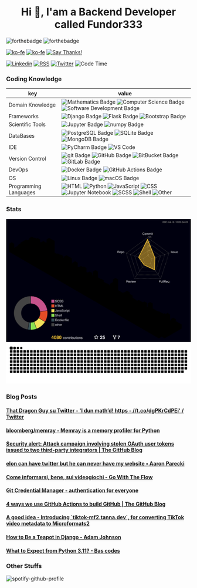 <h1 align="center">Hi 👋, I'am a Backend Developer called Fundor333</h1>

![forthebadge](https://forthebadge.com/images/badges/you-didnt-ask-for-this.svg)
![forthebadge](https://forthebadge.com/images/badges/powered-by-electricity.svg)

[![ko-fe](https://img.shields.io/badge/Ko--fi-donate-F16061?logo=Ko-fi&style=for-the-badge)](https://ko-fi.com/fundor333)
[![ko-fe](https://img.shields.io/badge/Buy%20me%20a%20coffe-donate-FFDD00?logo=Buy-me-a-Coffee&style=for-the-badge)](https://www.buymeacoffee.com/fundor333)
[![Say Thanks!](https://img.shields.io/badge/Say%20Thanks-thank-1EAEDB.svg?style=for-the-badge)](https://saythanks.io/to/github@fundor333.com)

[![Linkedin](https://img.shields.io/badge/LinkedIn-connect-0077B5?style=for-the-badge&logo=linkedin)](https://www.linkedin.com/in/%F0%9F%90%8D-matteo-scarpa-78969263/
)
[![RSS](https://img.shields.io/badge/RSS-read-FFA500?logo=rss&style=for-the-badge)](https:fundor333.com/index.xml)
[![Twitter](https://img.shields.io/badge/Twitter-follow-1DA1F2?logo=twitter&style=for-the-badge)](https://twitter.com/fundor333)
![Code Time](https://img.shields.io/endpoint?url=https://codetime-api.datreks.com/badge/1371?logoColor=white%26project=%26recentMS=0%26showProject=false&style=for-the-badge)

### Coding Knowledge

key                      |value
-------------------------|-------------------------------------------------------------------
Domain Knowledge         | ![Mathematics Badge](https://img.shields.io/badge/-Mathematics-f73e3e?style=for-the-badge&logo=mathworks&logoColor=white&color=f73e3e) ![Computer Science Badge](https://img.shields.io/badge/-Computer%20Science-7b18a2?style=for-the-badge&logo=smartthings&logoColor=white&color=7b18a2) ![Software Development Badge](https://img.shields.io/badge/-Software%20Development-fbc157?style=for-the-badge&logo=webpack&logoColor=000&color=fbc157)
Frameworks               | ![Django Badge](https://img.shields.io/badge/-Django-092E20?style=for-the-badge&logo=Django&logoColor=white&color=092E20) ![Flask Badge](https://img.shields.io/badge/-Flask-000000?style=for-the-badge&logo=Flask&logoColor=white&color=000000)  ![Bootstrap Badge](https://img.shields.io/badge/-Bootstrap-7952B3?style=for-the-badge&logo=Bootstrap&logoColor=white&color=7952B3)
Scientific Tools         | ![Jupyter Badge](https://img.shields.io/badge/-Jupyter-F37626?style=for-the-badge&logo=Jupyter&logoColor=white&color=F37626) ![numpy Badge](https://img.shields.io/badge/-numpy-013243?style=for-the-badge&logo=numpy&logoColor=white&color=013243)
DataBases                | ![PostgreSQL Badge](https://img.shields.io/badge/-PostgreSQL-336791?style=for-the-badge&logo=PostgreSQL&logoColor=white&color=336791) ![SQLite Badge](https://img.shields.io/badge/-SQLite-003B57?style=for-the-badge&logo=SQLite&logoColor=white&color=003B57) ![MongoDB Badge](https://img.shields.io/badge/-MongoDB-47A248?style=for-the-badge&logo=MongoDB&logoColor=white&color=47A248)
IDE               | ![PyCharm Badge](https://img.shields.io/badge/-PyCharm-000?style=for-the-badge&logo=PyCharm&logoColor=white&color=000)  ![VS Code](https://img.shields.io/badge/visualstudiocode-blue.svg?logo=visual-studio-code&style=for-the-badge)
Version Control          | ![git Badge](https://img.shields.io/badge/-git-F05032?style=for-the-badge&logo=git&logoColor=white&color=F05032) ![GitHub Badge](https://img.shields.io/badge/-GitHub-181717?style=for-the-badge&logo=GitHub&logoColor=white&color=181717) ![BitBucket Badge](https://img.shields.io/badge/-BitBucket-0052CC?style=for-the-badge&logo=BitBucket&logoColor=white&color=0052CC) ![GitLab Badge](https://img.shields.io/badge/-GitLab-F05032?style=for-the-badge&logo=GitLab&logoColor=white&color=FCA121)
DevOps                   | ![Docker Badge](https://img.shields.io/badge/-Docker-2496ED?style=for-the-badge&logo=Docker&logoColor=white&color=2496ED) ![GitHub Actions Badge](https://img.shields.io/badge/-GitHub%20Actions-2088FF?style=for-the-badge&logo=GitHub%20Actions&logoColor=white&color=2088FF)
OS                       | ![Linux Badge](https://img.shields.io/badge/-Linux-FCC624?style=for-the-badge&logo=Linux&logoColor=000&color=FCC624) ![macOS Badge](https://img.shields.io/badge/-macOS-000?style=for-the-badge&logo=Apple&logoColor=white&color=000)
Programming Languages    |  ![HTML](https://img.shields.io/badge/HTML-45.5%25-%23e34c26?style=for-the-badge&logo=HTML&logoColor=%23e34c26&color=%23e34c26)  ![Python](https://img.shields.io/badge/Python-20.7%25-%233572A5?style=for-the-badge&logo=Python&logoColor=%233572A5&color=%233572A5)  ![JavaScript](https://img.shields.io/badge/JavaScript-12.8%25-%23f1e05a?style=for-the-badge&logo=JavaScript&logoColor=%23f1e05a&color=%23f1e05a)  ![CSS](https://img.shields.io/badge/CSS-6.2%25-%23563d7c?style=for-the-badge&logo=CSS&logoColor=%23563d7c&color=%23563d7c)  ![Jupyter Notebook](https://img.shields.io/badge/Jupyter%20Notebook-4.4%25-%23DA5B0B?style=for-the-badge&logo=Jupyter%20Notebook&logoColor=%23DA5B0B&color=%23DA5B0B)  ![SCSS](https://img.shields.io/badge/SCSS-4%25-%23c6538c?style=for-the-badge&logo=SCSS&logoColor=%23c6538c&color=%23c6538c)  ![Shell](https://img.shields.io/badge/Shell-2.7%25-%2389e051?style=for-the-badge&logo=Shell&logoColor=%2389e051&color=%2389e051)  ![Other](https://img.shields.io/badge/Other-3.2%25-%23ededed?style=for-the-badge&logo=Other&logoColor=%23ededed&color=%23ededed) 
### Stats

![](./profile-3d-contrib/profile-customize.svg)
![](./dist/github-snake.svg)

<!--START_SECTION:waka-->
<!--END_SECTION:waka-->

### Blog Posts
<!--START_SECTION:feed-->
#### [That Dragon Guy su Twitter - &#39;I dun math’d! https - &#x2F;&#x2F;t.co&#x2F;dgPKrCdPEi&#39; &#x2F; Twitter](https:&#x2F;&#x2F;fundor333.com&#x2F;social&#x2F;2022&#x2F;04&#x2F;21&#x2F;that-dragon-guy-su-twitter---i-dun-mathd-https---tcodgpkrcdpei--twitter&#x2F;)
#### [bloomberg&#x2F;memray - Memray is a memory profiler for Python](https:&#x2F;&#x2F;fundor333.com&#x2F;social&#x2F;2022&#x2F;04&#x2F;21&#x2F;bloombergmemray---memray-is-a-memory-profiler-for-python&#x2F;)
#### [Security alert: Attack campaign involving stolen OAuth user tokens issued to two third-party integrators | The GitHub Blog](https:&#x2F;&#x2F;fundor333.com&#x2F;social&#x2F;2022&#x2F;04&#x2F;16&#x2F;1650129282&#x2F;)
#### [elon can have twitter but he can never have my website • Aaron Parecki](https:&#x2F;&#x2F;fundor333.com&#x2F;social&#x2F;2022&#x2F;04&#x2F;14&#x2F;1649965701&#x2F;)
#### [Come informarsi, bene, sui videogiochi - Go With The Flow](https:&#x2F;&#x2F;fundor333.com&#x2F;social&#x2F;2022&#x2F;04&#x2F;10&#x2F;come-informarsi-bene-sui-videogiochi---go-with-the-flow&#x2F;)
#### [Git Credential Manager - authentication for everyone](https:&#x2F;&#x2F;fundor333.com&#x2F;social&#x2F;2022&#x2F;04&#x2F;07&#x2F;git-credential-manager---authentication-for-everyone&#x2F;)
#### [4 ways we use GitHub Actions to build GitHub | The GitHub Blog](https:&#x2F;&#x2F;fundor333.com&#x2F;social&#x2F;2022&#x2F;04&#x2F;05&#x2F;4-ways-we-use-github-actions-to-build-github--the-github-blog&#x2F;)
#### [A good idea - Introducing &#x60;tiktok-mf2.tanna.dev&#x60;, for converting TikTok video metadata to Microformats2](https:&#x2F;&#x2F;fundor333.com&#x2F;social&#x2F;2022&#x2F;04&#x2F;03&#x2F;a-good-idea---introducing-tiktok-mf2tannadev-for-converting-tiktok-video-metadata-to-microformats2&#x2F;)
#### [How to Be a Teapot in Django - Adam Johnson](https:&#x2F;&#x2F;fundor333.com&#x2F;social&#x2F;2022&#x2F;04&#x2F;01&#x2F;how-to-be-a-teapot-in-django---adam-johnson&#x2F;)
#### [What to Expect from Python 3.11? - Bas codes](https:&#x2F;&#x2F;fundor333.com&#x2F;social&#x2F;2022&#x2F;03&#x2F;30&#x2F;what-to-expect-from-python-311---bas-codes&#x2F;)
<!--END_SECTION:feed-->

### Other Stuffs

![spotify-github-profile](<https://spotify-github-profile.vercel.app/api/view.svg?uid=21npwp4etyuyc4k76srrop6fy&cover_image=true&theme=default&bar_color=53b14f&bar_color_cover=false>)
